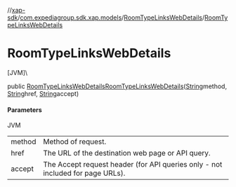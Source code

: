 //[xap-sdk](../../../index.md)/[com.expediagroup.sdk.xap.models](../index.md)/[RoomTypeLinksWebDetails](index.md)/[RoomTypeLinksWebDetails](-room-type-links-web-details.md)

# RoomTypeLinksWebDetails

[JVM]\

public [RoomTypeLinksWebDetails](index.md)[RoomTypeLinksWebDetails](-room-type-links-web-details.md)([String](https://docs.oracle.com/javase/8/docs/api/java/lang/String.html)method, [String](https://docs.oracle.com/javase/8/docs/api/java/lang/String.html)href, [String](https://docs.oracle.com/javase/8/docs/api/java/lang/String.html)accept)

#### Parameters

JVM

| | |
|---|---|
| method | Method of request. |
| href | The URL of the destination web page or API query. |
| accept | The Accept request header (for API queries only - not included for page URLs). |
